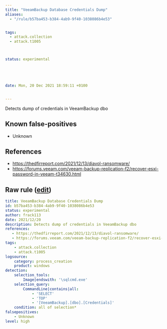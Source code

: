 ```yaml
---
title: "VeeamBackup Database Credentials Dump"
aliases:
  - "/rule/b57ba453-b384-4ab9-9f40-1038086b4e53"


tags:
  - attack.collection
  - attack.t1005



status: experimental





date: Mon, 20 Dec 2021 18:59:11 +0100


---
```


Detects dump of credentials in VeeamBackup dbo

<!--more-->


## Known false-positives

* Unknown



## References

* https://thedfirreport.com/2021/12/13/diavol-ransomware/
* https://forums.veeam.com/veeam-backup-replication-f2/recover-esxi-password-in-veeam-t34630.html


## Raw rule ([edit](https://github.com/SigmaHQ/sigma/edit/master/rules/windows/process_creation/proc_creation_win_sqlcmd_veeam_dump.yml))
```yaml
title: VeeamBackup Database Credentials Dump
id: b57ba453-b384-4ab9-9f40-1038086b4e53
status: experimental
author: frack113
date: 2021/12/20
description: Detects dump of credentials in VeeamBackup dbo 
references:
   - https://thedfirreport.com/2021/12/13/diavol-ransomware/
   - https://forums.veeam.com/veeam-backup-replication-f2/recover-esxi-password-in-veeam-t34630.html
tags:
    - attack.collection
    - attack.t1005
logsource:
    category: process_creation
    product: windows
detection:
    selection_tools:
        Image|endswith: '\sqlcmd.exe'
    selection_query:
        CommandLine|contains|all:
            - 'SELECT'
            - 'TOP'
            - '[VeeamBackup].[dbo].[Credentials]'
    condition: all of selection*
falsepositives:
    - Unknown
level: high

```
